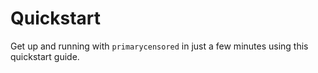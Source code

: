 # Quickstart

Get up and running with `primarycensored` in just a few minutes using this quickstart guide.
